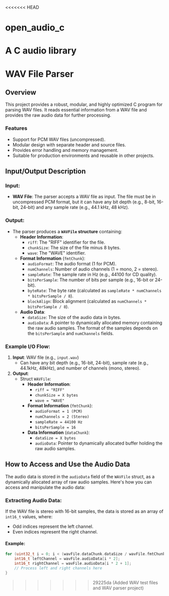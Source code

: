 <<<<<<< HEAD
# open_audio_c
A C audio library
=======
# WAV File Parser

## Overview

This project provides a robust, modular, and highly optimized C program for parsing WAV files. It reads essential information from a WAV file and provides the raw audio data for further processing.

### Features

- Support for PCM WAV files (uncompressed).
- Modular design with separate header and source files.
- Provides error handling and memory management.
- Suitable for production environments and reusable in other projects.

## Input/Output Description

### Input:

- **WAV File**: The parser accepts a WAV file as input. The file must be in uncompressed PCM format, but it can have any bit depth (e.g., 8-bit, 16-bit, 24-bit) and any sample rate (e.g., 44.1 kHz, 48 kHz).

### Output:

- The parser produces a **`WAVFile` structure** containing:
  - **Header Information**:
    - `riff`: The "RIFF" identifier for the file.
    - `chunkSize`: The size of the file minus 8 bytes.
    - `wave`: The "WAVE" identifier.
  - **Format Information** (`fmtChunk`):
    - `audioFormat`: The audio format (1 for PCM).
    - `numChannels`: Number of audio channels (1 = mono, 2 = stereo).
    - `sampleRate`: The sample rate in Hz (e.g., 44100 for CD quality).
    - `bitsPerSample`: The number of bits per sample (e.g., 16-bit or 24-bit).
    - `byteRate`: The byte rate (calculated as `sampleRate * numChannels * bitsPerSample / 8`).
    - `blockAlign`: Block alignment (calculated as `numChannels * bitsPerSample / 8`).
  - **Audio Data**:
    - `dataSize`: The size of the audio data in bytes.
    - `audioData`: A pointer to dynamically allocated memory containing the raw audio samples. The format of the samples depends on the `bitsPerSample` and `numChannels` fields.

### Example I/O Flow:

1. **Input**: WAV file (e.g., `input.wav`)
   - Can have any bit depth (e.g., 16-bit, 24-bit), sample rate (e.g., 44.1kHz, 48kHz), and number of channels (mono, stereo).
2. **Output**:
   - Struct `WAVFile`:
     - **Header Information**:
       - `riff = "RIFF"`
       - `chunkSize = X bytes`
       - `wave = "WAVE"`
     - **Format Information** (`fmtChunk`):
       - `audioFormat = 1 (PCM)`
       - `numChannels = 2 (Stereo)`
       - `sampleRate = 44100 Hz`
       - `bitsPerSample = 16`
     - **Data Information** (`dataChunk`):
       - `dataSize = X bytes`
       - `audioData`: Pointer to dynamically allocated buffer holding the raw audio samples.

## How to Access and Use the Audio Data

The audio data is stored in the `audioData` field of the `WAVFile` struct, as a dynamically allocated array of raw audio samples. Here's how you can access and manipulate the audio data:

### Extracting Audio Data:

If the WAV file is stereo with 16-bit samples, the data is stored as an array of `int16_t` values, where:

- Odd indices represent the left channel.
- Even indices represent the right channel.

#### Example:

```c
for (uint32_t i = 0; i < (wavFile.dataChunk.dataSize / wavFile.fmtChunk.blockAlign); ++i) {
    int16_t leftChannel = wavFile.audioData[i * 2];
    int16_t rightChannel = wavFile.audioData[i * 2 + 1];
    // Process left and right channels here
}
```
>>>>>>> 29225da (Added WAV test files and WAV parser project)
